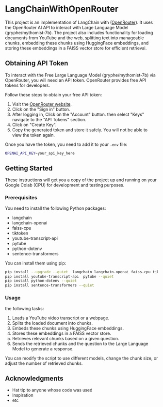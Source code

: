 
# LangChainWithOpenRouter

This project is an implementation of LangChain with ([OpenRouter](https://openrouter.ai/docs#models)). It uses the OpenRouter AI API to interact with Large Language Model (gryphe/mythomist-7b). The project also includes functionality for loading documents from YouTube and the web, splitting text into manageable chunks, embedding these chunks using HuggingFace embeddings, and storing these embeddings in a FAISS vector store for efficient retrieval.

## Obtaining API Token

To interact with the Free Large Language Model (gryphe/mythomist-7b) via OpenRouter, you will need an API token. OpenRouter provides free API tokens for developers. 

Follow these steps to obtain your free API token:

1. Visit the [OpenRouter website](https://openrouter.ai/).
2. Click on the "Sign in" button.
3. After logging in, Click on the "Account" button. then select "Keys" navigate to the "API Tokens" section.
4. Click on "Create Key".
5. Copy the generated token and store it safely. You will not be able to view the token again.

Once you have the token, you need to add it to your `.env` file:

```bash
OPENAI_API_KEY=your_api_key_here
```

## Getting Started

These instructions will get you a copy of the project up and running on your Google Colab (CPU) for development and testing purposes.

### Prerequisites

You need to install the following Python packages:

- langchain
- langchain-openai
- faiss-cpu
- tiktoken
- youtube-transcript-api
- pytube
- python-dotenv
- sentence-transformers

You can install them using pip:

```bash
pip install --upgrade --quiet  langchain langchain-openai faiss-cpu tiktoken
pip install youtube-transcript-api  pytube --quiet
pip install python-dotenv --quiet
pip install sentence-transformers --quiet
```


### Usage

the following tasks:

1. Loads a YouTube video transcript or a webpage.
2. Splits the loaded document into chunks.
3. Embeds these chunks using HuggingFace embeddings.
4. Stores these embeddings in a FAISS vector store.
5. Retrieves relevant chunks based on a given question.
6. Sends the retrieved chunks and the question to the Large Language Model to generate a response.

You can modify the script to use different models, change the chunk size, or adjust the number of retrieved chunks.

## Acknowledgments

* Hat tip to anyone whose code was used
* Inspiration
* etc
